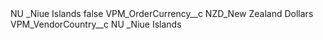 <?xml version="1.0" encoding="UTF-8"?>
<CustomMetadata xmlns="http://soap.sforce.com/2006/04/metadata" xmlns:xsi="http://www.w3.org/2001/XMLSchema-instance" xmlns:xsd="http://www.w3.org/2001/XMLSchema">
    <label>NU _Niue Islands</label>
    <protected>false</protected>
    <values>
        <field>VPM_OrderCurrency__c</field>
        <value xsi:type="xsd:string">NZD_New Zealand Dollars</value>
    </values>
    <values>
        <field>VPM_VendorCountry__c</field>
        <value xsi:type="xsd:string">NU _Niue Islands</value>
    </values>
</CustomMetadata>

